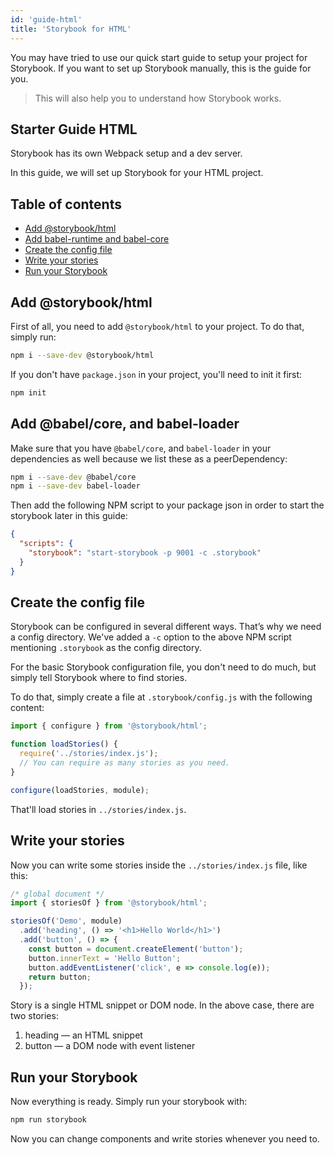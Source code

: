 ```yaml
---
id: 'guide-html'
title: 'Storybook for HTML'
---
```


You may have tried to use our quick start guide to setup your project for Storybook. If you want to set up Storybook manually, this is the guide for you.

> This will also help you to understand how Storybook works.

## Starter Guide HTML

Storybook has its own Webpack setup and a dev server.

In this guide, we will set up Storybook for your HTML project.

## Table of contents

-   [Add @storybook/html](#add-storybookhtml)
-   [Add babel-runtime and babel-core](#add-babel-runtime-and-babel-core)
-   [Create the config file](#create-the-config-file)
-   [Write your stories](#write-your-stories)
-   [Run your Storybook](#run-your-storybook)

## Add @storybook/html

First of all, you need to add `@storybook/html` to your project. To do that, simply run:

```sh
npm i --save-dev @storybook/html
```

If you don't have `package.json` in your project, you'll need to init it first:

```sh
npm init
```

## Add @babel/core, and babel-loader

Make sure that you have `@babel/core`, and `babel-loader` in your dependencies as well because we list these as a peerDependency:

```sh
npm i --save-dev @babel/core
npm i --save-dev babel-loader
```

Then add the following NPM script to your package json in order to start the storybook later in this guide:

```json
{
  "scripts": {
    "storybook": "start-storybook -p 9001 -c .storybook"
  }
}
```

## Create the config file

Storybook can be configured in several different ways. 
That’s why we need a config directory. We've added a `-c` option to the above NPM script mentioning `.storybook` as the config directory.

For the basic Storybook configuration file, you don't need to do much, but simply tell Storybook where to find stories.

To do that, simply create a file at `.storybook/config.js` with the following content:

```js
import { configure } from '@storybook/html';

function loadStories() {
  require('../stories/index.js');
  // You can require as many stories as you need.
}

configure(loadStories, module);
```

That'll load stories in `../stories/index.js`.

## Write your stories

Now you can write some stories inside the `../stories/index.js` file, like this:

```js
/* global document */
import { storiesOf } from '@storybook/html';

storiesOf('Demo', module)
  .add('heading', () => '<h1>Hello World</h1>')
  .add('button', () => {
    const button = document.createElement('button');
    button.innerText = 'Hello Button';
    button.addEventListener('click', e => console.log(e));
    return button;
  });

```

Story is a single HTML snippet or DOM node. In the above case, there are two stories:

1.  heading — an HTML snippet
2.  button — a DOM node with event listener

## Run your Storybook

Now everything is ready. Simply run your storybook with:

```sh
npm run storybook
```

Now you can change components and write stories whenever you need to.
